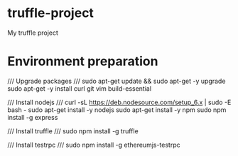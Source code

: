 # truffle-project
My truffle project

# Environment preparation  

/// Upgrade packages ///
sudo apt-get update && sudo apt-get -y upgrade
sudo apt-get -y install curl git vim build-essential

/// Install nodejs ///
curl -sL https://deb.nodesource.com/setup_6.x | sudo -E bash -
sudo apt-get install -y nodejs
sudo apt-get install -y npm
sudo npm install -g express

/// Install truffle ///
sudo npm install -g truffle

/// Install testrpc ///
sudo npm install -g ethereumjs-testrpc
